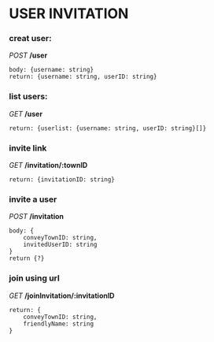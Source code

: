 # USER INVITATION

### creat user:

_POST_ **/user**

```
body: {username: string}
return: {username: string, userID: string}
```

### list users:

_GET_ **/user**

```
return: {userlist: {username: string, userID: string}[]}
```

### invite link

_GET_ **/invitation/:townID**

```
return: {invitationID: string}
```

### invite a user

_POST_ **/invitation**

```
body: {
    conveyTownID: string,
    invitedUserID: string
}
return {?}
```

### join using url

_GET_ **/joinInvitation/:invitationID**

```
return: {
    conveyTownID: string,
    friendlyName: string
}
```

